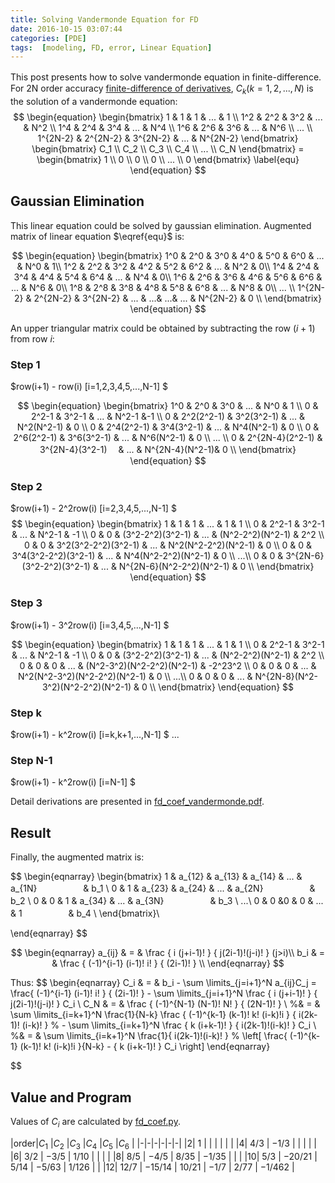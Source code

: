 ```yaml
---
title: Solving Vandermonde Equation for FD
date: 2016-10-15 03:07:44
categories: [PDE]
tags:  [modeling, FD, error, Linear Equation]
---
```

This post presents how to solve vandermonde equation in finite-difference.　For 2N order accuracy [finite-difference of derivatives](http://sheng09.github.io/2016/10/13/finite-difference/#conclusion), $C_k(k=1,2,...,N)$ is the solution of a vandermonde equation:
$$
\begin{equation}
    \begin{bmatrix}
        1        & 1        & 1        & ... & 1        \\
        1^2      & 2^2      & 3^2      & ... & N^2      \\
        1^4      & 2^4      & 3^4      & ... & N^4      \\
        1^6      & 2^6      & 3^6      & ... & N^6      \\
        ... \\
        1^{2N-2} & 2^{2N-2} & 3^{2N-2} & ... & N^{2N-2}
    \end{bmatrix}
    \begin{bmatrix}
        C_1 \\ C_2 \\ C_3 \\ C_4 \\ ... \\ C_N
    \end{bmatrix}
    =
    \begin{bmatrix}
        1 \\ 0 \\ 0 \\ 0 \\ ... \\ 0
    \end{bmatrix}
    \label{equ}
\end{equation}
$$

<!-- more -->
<!-- toc -->

## Gaussian Elimination
This linear equation could be solved by gaussian elimination.
Augmented matrix of linear equation $\eqref{equ}$ is:

$$
\begin{equation}
    \begin{bmatrix}
        1^0 & 2^0 & 3^0 & 4^0 & 5^0 & 6^0 & ... & N^0 & 1\\
        1^2 & 2^2 & 3^2 & 4^2 & 5^2 & 6^2 & ... & N^2 & 0\\
        1^4 & 2^4 & 3^4 & 4^4 & 5^4 & 6^4 & ... & N^4 & 0\\
        1^6 & 2^6 & 3^6 & 4^6 & 5^6 & 6^6 & ... & N^6 & 0\\
        1^8 & 2^8 & 3^8 & 4^8 & 5^8 & 6^8 & ... & N^8 & 0\\
        ... \\
        1^{2N-2} & 2^{2N-2} & 3^{2N-2} & ... & ...& ...& ... & N^{2N-2} & 0 \\
    \end{bmatrix}
\end{equation}
$$

An upper triangular matrix could be obtained by subtracting the row $(i+1)$  from row $i$:

### Step 1


$row(i+1) - row(i) [i=1,2,3,4,5,...,N-1] $

$$
\begin{equation}
    \begin{bmatrix}
        1^0 & 2^0              & 3^0                 & ... & N^0            & 1   \\
        0   & 2^2-1            & 3^2-1               & ... & N^2-1          &-1   \\
        0   & 2^2(2^2-1)       & 3^2(3^2-1)          & ... & N^2(N^2-1)     & 0   \\
        0   & 2^4(2^2-1)       & 3^4(3^2-1)          & ... & N^4(N^2-1)     & 0   \\
        0   & 2^6(2^2-1)       & 3^6(3^2-1)          & ... & N^6(N^2-1)     & 0   \\
        ... \\
        0   & 2^{2N-4}(2^2-1)  & 3^{2N-4}(3^2-1) 　& ... & N^{2N-4}(N^2-1)& 0   \\
    \end{bmatrix}
\end{equation}
$$

### Step 2
$row(i+1) - 2^2row(i) [i=2,3,4,5,...,N-1] $
$$
\begin{equation}
    \begin{bmatrix}
        1 & 1     & 1                        & ... &  1                        & 1   \\
        0 & 2^2-1 &              3^2-1       & ... &               N^2-1       & -1  \\
        0 & 0     &    (3^2-2^2)(3^2-1)      & ... &     (N^2-2^2)(N^2-1)      & 2^2 \\
        0 & 0     & 3^2(3^2-2^2)(3^2-1)      & ... &  N^2(N^2-2^2)(N^2-1)      & 0   \\
        0 & 0     & 3^4(3^2-2^2)(3^2-1)      & ... &  N^4(N^2-2^2)(N^2-1)      & 0   \\
        ...\\
        0 & 0     & 3^{2N-6}(3^2-2^2)(3^2-1) & ... &  N^{2N-6}(N^2-2^2)(N^2-1) & 0   \\
    \end{bmatrix}
\end{equation}
$$

### Step 3
$row(i+1) - 3^2row(i) [i=3,4,5,...,N-1] $

$$
\begin{equation}
    \begin{bmatrix}
        1 & 1     & 1                   & ... &   1                                & 1         \\
        0 & 2^2-1 &              3^2-1  & ... &                        N^2-1       & -1        \\
        0 & 0     &    (3^2-2^2)(3^2-1) & ... &              (N^2-2^2)(N^2-1)      & 2^2       \\
        0 & 0     & 0                   & ... &     (N^2-3^2)(N^2-2^2)(N^2-1)      & -2^23^2   \\
        0 & 0     & 0                   & ... &  N^2(N^2-3^2)(N^2-2^2)(N^2-1)      & 0         \\
        ...\\
        0 & 0     & 0                   & ... &  N^{2N-8}(N^2-3^2)(N^2-2^2)(N^2-1) & 0         \\
    \end{bmatrix}
\end{equation}
$$

### Step k

$row(i+1) - k^2row(i) [i=k,k+1,...,N-1] $
...
### Step N-1
$row(i+1) - k^2row(i) [i=N-1] $

Detail derivations are presented in [fd_coef_vandermonde.pdf](/exam/fd_coef_vandermonde.pdf).
## Result
Finally, the augmented matrix is:

$$
\begin{eqnarray}
    \begin{bmatrix}
        1 & a_{12} & a_{13} & a_{14}  & ... & a_{1N} 　　　　　& b_1  \\
        0 & 1      & a_{23} & a_{24}  & ... & a_{2N} 　　　　　& b_2  \\
        0 & 0      & 1      & a_{34}  & ... & a_{3N} 　　　　　& b_3  \\
        ...\\
        0 & 0      &0       & 0       & ... & 1      　　　　　& b_4  \\
    \end{bmatrix}\\

\end{eqnarray}
$$

$$
\begin{eqnarray}
    a_{ij} & = & \frac  { i (j+i-1)! } { j(2i-1)!(j-i)! } (j>i)\\
    b_i    & = & \frac  { (-1)^{i-1}  (i-1)! i! } { (2i-1)! } \\
\end{eqnarray}
$$


Thus:
$$
\begin{eqnarray}
    C_i & = & b_i - \sum \limits_{j=i+1}^N a_{ij}C_j = \frac{ (-1)^{i-1}  (i-1)! i! } { (2i-1)! }
                                                        - \sum \limits_{j=i+1}^N \frac  { i (j+i-1)! } { j(2i-1)!(j-i)! } C_i \\
    C_N & = & \frac  { (-1)^{N-1}  (N-1)! N! } { (2N-1)! } \\
        %& = &  \sum \limits_{i=k+1}^N \frac{1}{N-k} \frac { (-1)^{k-1}  (k-1)! k! (i-k)!i } { i(2k-1)! (i-k)! }
        %     - \sum \limits_{i=k+1}^N  \frac  { k (i+k-1)! } { i(2k-1)!(i-k)! } C_i \\
        %& = &  \sum \limits_{i=k+1}^N \frac{1}{ i(2k-1)!(i-k)! }
        %        \left[ \frac{ (-1)^{k-1}  (k-1)! k! (i-k)!i }{N-k} - { k (i+k-1)! } C_i \right]
\end{eqnarray}

$$

## Value and Program
Values of $C_i$ are calculated by [fd_coef.py](/exam/fd_coef.py).

|order|$C_{1}$ |$C_{2}$ |$C_{3}$ |$C_{4}$ |$C_{5}$ |$C_{6}$ |
|-|-|-|-|-|-|
|2| $1$ | | | | | |
|4| $4/3$ | $-1/3$ | | | | |
|6| $3/2$ | $-3/5$ | $1/10$ | | | |
|8| $8/5$ | $-4/5$ | $8/35$ | $-1/35$ | | |
|10| $5/3$ | $-20/21$ | $5/14$ | $-5/63$ | $1/126$ | |
|12| $12/7$ | $-15/14$ | $10/21$ | $-1/7$ | $2/77$ | $-1/462$ |
